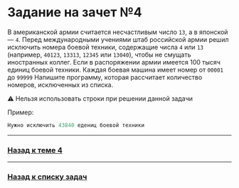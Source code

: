 # Задание на зачет №4

В американской армии считается несчастливым число `13`, а в японской — `4`.
Перед международными учениями штаб российской армии решил исключить номера боевой техники, содержащие числа `4` или `13`
(например, `40123`, `13313`, `12345` или `13040`), чтобы не смущать иностранных коллег.
Если в распоряжении армии имеется 100 тысяч единиц боевой техники.
Каждая боевая машина имеет номер от `00001` до `99999`
Напишите программу, которая рассчитает количество номеров, исключенных из списка.

:warning: Нельзя использовать строки при решении данной задачи

Пример:

```java
Нужно исключить 43840 едениц боевой техники 
```

---

### [Назад к теме 4](../../unit_04/README.md)

---

### [Назад к списку задач](./README.md)